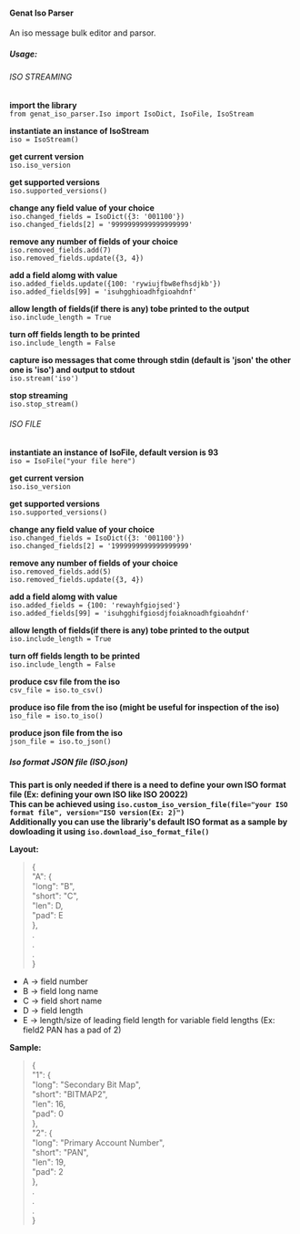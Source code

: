 #### Genat Iso Parser

An iso message bulk editor and parsor.

##### Usage:
    
###### ISO STREAMING

**import the library**  
    `from genat_iso_parser.Iso import IsoDict, IsoFile, IsoStream`

**instantiate an instance of IsoStream**  
    `iso = IsoStream()`

**get current version**  
    `iso.iso_version`

**get supported versions**  
    `iso.supported_versions()`

**change any field value of your choice**  
    `iso.changed_fields = IsoDict({3: '001100'})`  
    `iso.changed_fields[2] = '9999999999999999999'`

**remove any number of fields of your choice**  
    `iso.removed_fields.add(7)`  
    `iso.removed_fields.update({3, 4})`

**add a field alomg with value**  
    `iso.added_fields.update({100: 'rywiujfbw8efhsdjkb'})`  
    `iso.added_fields[99] = 'isuhgghioadhfgioahdnf'`

**allow length of fields(if there is any) tobe printed to the output**  
    `iso.include_length = True`

**turn off fields length to be printed**  
    `iso.include_length = False`

**capture iso messages that come through stdin (default is 'json' the other one is 'iso') and output to stdout**  
    `iso.stream('iso')`

**stop streaming**  
    `iso.stop_stream()`


###### ISO FILE         

**instantiate an instance of IsoFile, default version is 93**  
    `iso = IsoFile("your file here")`

**get current version**  
    `iso.iso_version`

**get supported versions**  
    `iso.supported_versions()`

**change any field value of your choice**  
    `iso.changed_fields = IsoDict({3: '001100'})`  
    `iso.changed_fields[2] = '1999999999999999999'`

**remove any number of fields of your choice**  
    `iso.removed_fields.add(5)`  
    `iso.removed_fields.update({3, 4})`

**add a field alomg with value**  
    `iso.added_fields = {100: 'rewayhfgiojsed'}`  
    `iso.added_fields[99] = 'isuhgghifgiosdjfoiaknoadhfgioahdnf'`

**allow length of fields(if there is any) tobe printed to the output**  
    `iso.include_length = True`

**turn off fields length to be printed**  
    `iso.include_length = False`

**produce csv file from the iso**  
    `csv_file = iso.to_csv()`

**produce iso file from the iso (might be useful for inspection of the iso)**  
    `iso_file = iso.to_iso()`

**produce json file from the iso**  
    `json_file = iso.to_json()`


##### Iso format JSON file (ISO.json)

**This part is only needed if there is a need to define your own ISO format file (Ex: defining your own ISO like ISO 20022)**  
**This can be achieved using `iso.custom_iso_version_file(file="your ISO format file", version="ISO version(Ex: 2)")`**  
**Additionally you can use the librariy's default ISO format as a sample by dowloading it using `iso.download_iso_format_file()`**

**Layout:**

>{  
>    "A": {  
>	"long": "B",  
>	"short": "C",  
>	"len": D,  
>	"pad": E  
>    },  
>    .  
>    .  
>    .  
>}

- A -> field number
- B -> field long name
- C -> field short name
- D -> field length
- E -> length/size of leading field length for variable field lengths (Ex: field2 PAN has a pad of 2)  

**Sample:**

>{  
>"1": {  
>    "long": "Secondary Bit Map",  
>    "short": "BITMAP2",  
>    "len": 16,  
>    "pad": 0  
>},  
>"2": {  
>    "long": "Primary Account Number",  
>    "short": "PAN",  
>    "len": 19,  
>    "pad": 2  
>},  
>.  
>.  
>.  
>}
